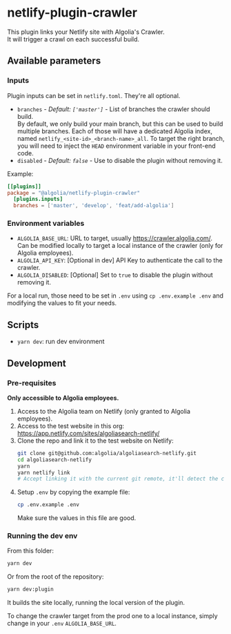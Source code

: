 # netlify-plugin-crawler

This plugin links your Netlify site with Algolia's Crawler.  
It will trigger a crawl on each successful build.

## Available parameters

### Inputs

Plugin inputs can be set in `netlify.toml`. They're all optional.

- `branches` - _Default: `['master']`_ - List of branches the crawler should build.  
  By default, we only build your main branch, but this can be used to build multiple branches.
  Each of those will have a dedicated Algolia index, named `netlify_<site-id>_<branch-name>_all`.
  To target the right branch, you will need to inject the `HEAD` environment variable in your front-end code.
- `disabled` - _Default: `false`_ - Use to disable the plugin without removing it.

Example:

```toml
[[plugins]]
package = "@algolia/netlify-plugin-crawler"
  [plugins.inputs]
  branches = ['master', 'develop', 'feat/add-algolia']
```

### Environment variables

- `ALGOLIA_BASE_URL`: URL to target, usually https://crawler.algolia.com/.  
  Can be modified locally to target a local instance of the crawler (only for Algolia employees).
- `ALGOLIA_API_KEY`: [Optional in dev] API Key to authenticate the call to the crawler.
- `ALGOLIA_DISABLED`: [Optional] Set to `true` to disable the plugin without removing it.

For a local run, those need to be set in `.env` using `cp .env.example .env` and modifying the values to fit your needs.

## Scripts

- `yarn dev`: run dev environment

## Development

### Pre-requisites

**Only accessible to Algolia employees.**

1. Access to the Algolia team on Netlify (only granted to Algolia employees).
2. Access to the test website in this org: https://app.netlify.com/sites/algoliasearch-netlify/
3. Clone the repo and link it to the test website on Netlify:
   ```sh
   git clone git@github.com:algolia/algoliasearch-netlify.git
   cd algoliasearch-netlify
   yarn
   yarn netlify link
   # Accept linking it with the current git remote, it'll detect the correct site automatically
   ```
4. Setup `.env` by copying the example file:
   ```sh
   cp .env.example .env
   ```
   Make sure the values in this file are good.

### Running the dev env

From this folder:

```sh
yarn dev
```

Or from the root of the repository:

```sh
yarn dev:plugin
```

It builds the site locally, running the local version of the plugin.

To change the crawler target from the prod one to a local instance, simply change in your `.env` `ALGOLIA_BASE_URL`.
